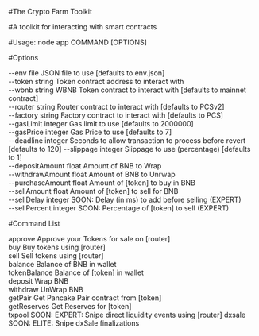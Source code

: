 #The Crypto Farm Toolkit

#A toolkit for interacting with smart contracts

#Usage: node app COMMAND [OPTIONS]

#Options

 --env file JSON file to use [defaults to env.json]  
 --token string Token contract address to interact with  
 --wbnb string WBNB Token contract to interact with [defaults to mainnet contract]  
 --router string Router contract to interact with [defaults to PCSv2]  
 --factory string Factory contract to interact with [defaults to PCS]  
 --gasLimit integer Gas limit to use [defaults to 2000000]  
 --gasPrice integer Gas Price to use [defaults to 7]  
 --deadline integer Seconds to allow transaction to process before revert [defaults to 120]
 --slippage integer Slippage to use (percentage) [defaults to 1]  
 --depositAmount float Amount of BNB to Wrap  
 --withdrawAmount float Amount of BNB to Unrwap  
 --purchaseAmount float Amount of [token] to buy in BNB  
 --sellAmount float Amount of [token] to sell for BNB  
 --sellDelay integer SOON: Delay (in ms) to add before selling (EXPERT)  
 --sellPercent integer SOON: Percentage of [token] to sell (EXPERT)

#Command List

 approve Approve your Tokens for sale on [router]  
 buy Buy tokens using [router]  
 sell Sell tokens using [router]  
 balance Balance of BNB in wallet  
 tokenBalance Balance of [token] in wallet  
 deposit Wrap BNB  
 withdraw UnWrap BNB  
 getPair Get Pancake Pair contract from [token]  
 getReserves Get Reserves for [token]  
 txpool SOON: EXPERT: Snipe direct liquidity events using [router]
 dxsale SOON: ELITE: Snipe dxSale finalizations
